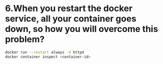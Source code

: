 # 6.When you restart the docker service, all your container goes down, so how you will overcome this problem?
```sh
docker run --restart always -d httpd
docker container inspect <container-id>
